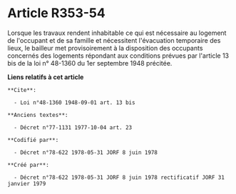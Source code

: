 # Article R353-54

Lorsque les travaux rendent inhabitable ce qui est nécessaire au logement de l'occupant et de sa famille et nécessitent
l'évacuation temporaire des lieux, le bailleur met provisoirement à la disposition des occupants concernés des logements
répondant aux conditions prévues par l'article 13 bis de la loi n° 48-1360 du 1er septembre 1948 précitée.

**Liens relatifs à cet article**

	**Cite**:

	  - Loi n°48-1360 1948-09-01 art. 13 bis

	**Anciens textes**:

	  - Décret n°77-1131 1977-10-04 art. 23

	**Codifié par**:

	  - Décret n°78-622 1978-05-31 JORF 8 juin 1978

	**Créé par**:

	  - Décret n°78-622 1978-05-31 JORF 8 juin 1978 rectificatif JORF 31 janvier 1979
